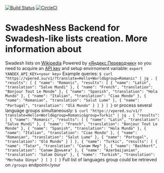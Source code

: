 [![Build
Status](https://travis-ci.org/aeternas/SwadeshNess.svg?branch=master)](https://travis-ci.org/aeternas/SwadeshNess)
[![CircleCI](https://circleci.com/gh/aeternas/SwadeshNess/tree/master.svg?style=svg)](https://circleci.com/gh/aeternas/SwadeshNess/tree/master)
# SwadeshNess Backend for Swadesh-like lists creation. More information about
Swadesh lists on
[Wikipedia](https://en.wikipedia.org/wiki/Swadesh_list?oldformat=true) Powered
by [«Яндекс.Переводчик»](http://translate.yandex.ru/) so you need to acquire an
[API key](https://translate.yandex.ru/developers/keys) and setup envirnoment
variable: ``` export YANDEX_API_KEY=<your key>
  ``` Example queries: ``` $ curl
  "https://vpered.su/v1/?translate=Hello+World&group=Romanic" | jq . {
  "results": [ { "name": "Romanic", "results": [ { "name": "Latin",
  "translation": "Salve Mundi" }, { "name": "French", "translation": "Bonjour
  Tout Le Monde" }, { "name": "Spanish", "translation": "Hola Mundo" }, {
  "name": "Italian", "translation": "Ciao Mondo" }, { "name": "Romanian",
  "translation": "Salut Lume" }, { "name": "Portugal", "translation": "Olá
  Mundo" } ] } ] } ``` or process several language groups simultaneously: ``` $
  curl "https://vpered.su/v1/?translate=Hello+World&group=Romanic&group=Turkic"
  | jq . { "results": [ { "name": "Romanic", "results": [ { "name": "Latin",
  "translation": "Salve Mundi" }, { "name": "French", "translation": "Bonjour
  Tout Le Monde" }, { "name": "Spanish", "translation": "Hola Mundo" }, {
  "name": "Italian", "translation": "Ciao Mondo" }, { "name": "Romanian",
  "translation": "Salut Lume" }, { "name": "Portugal", "translation": "Olá
  Mundo" } ] }, { "name": "Turkic", "results": [ { "name": "Tatar",
  "translation": "Сәлам Мир" }, { "name": "Bashkort", "translation": "Сәләм
  Донъяға" }, { "name": "Azerbaijanian", "translation": "Salam Dünya" }, {
  "name": "Turkish", "translation": "Merhaba Dünya" } ] } ] } ``` Full list of
  languages group could be retrieved on `/groups` endpoint</your
>
